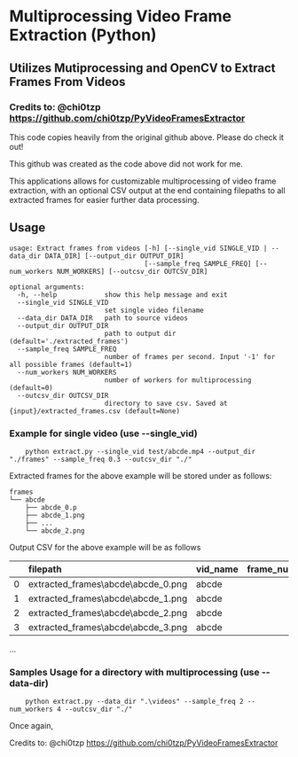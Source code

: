 # Multiprocessing Video Frame Extraction (Python)

## Utilizes Mutiprocessing and OpenCV to Extract Frames From Videos

### Credits to: @chi0tzp https://github.com/chi0tzp/PyVideoFramesExtractor
This code copies heavily from the original github above. Please do check it out!

This github was created as the code above did not work for me.


This applications allows for customizable multiprocessing of video frame extraction, with an optional CSV output at the end containing filepaths to all extracted frames for easier further data processing.

## Usage

```commandline
usage: Extract frames from videos [-h] [--single_vid SINGLE_VID | --data_dir DATA_DIR] [--output_dir OUTPUT_DIR]
                                  [--sample_freq SAMPLE_FREQ] [--num_workers NUM_WORKERS] [--outcsv_dir OUTCSV_DIR]

optional arguments:
  -h, --help            show this help message and exit
  --single_vid SINGLE_VID
                        set single video filename
  --data_dir DATA_DIR   path to source videos
  --output_dir OUTPUT_DIR
                        path to output dir (default='./extracted_frames')
  --sample_freq SAMPLE_FREQ
                        number of frames per second. Input '-1' for all possible frames (default=1)
  --num_workers NUM_WORKERS
                        number of workers for multiprocessing (default=0)
  --outcsv_dir OUTCSV_DIR
                        directory to save csv. Saved at {input}/extracted_frames.csv (default=None)
```

### Example for single video (use --single_vid)
```commandline
    python extract.py --single_vid test/abcde.mp4 --output_dir "./frames" --sample_freq 0.3 --outcsv_dir "./"
```

Extracted frames for the above example will be stored under as follows:

~~~
frames
└── abcde
    ├── abcde_0.p
    ├── abcde_1.png
    ├── ...
    └── abcde_2.png
~~~

Output CSV for the above example will be as follows

|    | filepath                            | vid_name   |   frame_num |
|---:|:------------------------------------|:-----------|------------:|
|  0 | extracted_frames\abcde\abcde_0.png  | abcde      |           0 |
|  1 | extracted_frames\abcde\abcde_1.png  | abcde      |           1 |
|  2 | extracted_frames\abcde\abcde_2.png  | abcde      |           2 |
|  3 | extracted_frames\abcde\abcde_3.png  | abcde      |           3 |
...

### Samples Usage for a directory with multiprocessing (use --data-dir)
```commandline
    python extract.py --data_dir ".\videos" --sample_freq 2 --num_workers 4 --outcsv_dir "./" 
```

Once again, 

Credits to: @chi0tzp https://github.com/chi0tzp/PyVideoFramesExtractor
